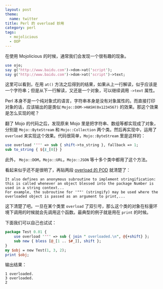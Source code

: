 ```yaml
---
layout: post
theme:
  name: twitter
title: Perl 的 overload 妙用
category: perl
tags:
  - mojolicious
  - OOP
---
```


在使用 Mojolicious 的时候，通常我们会发现一个很有趣的现象。

```perl
use ojo;
say g('http://www.baidu.com')->dom->at('script');
say g('http://www.baidu.com')->dom->at('script')->text;
```

这里可以看到，在用 `at()` 方法之后得到的结果，如果从上一行解读，似乎应该是一个字符串；但是从下一行解读，又还是一个对象，可以继续调用 `->text` 属性。

Perl 本身不是一个纯对象式的语言，字符串本身是没有对象属性的。而直接打印对象的话，应该输出的是类似 `Mojo::DOM->HASH(0x1234567)` 的效果。那这个效果是怎么实现的呢？

翻了 Mojo 的代码之后，发现原来 Mojo 里是把字符串、数组等都实现成了对象，分别是 `Mojo::ByteStream` 和 `Mojo::Collection` 两个类。然后再实现中，运用了 `overload` 来实现这个效果。代码很简单，`Mojo::ByteStream` 里是这样的：

```perl
use overload '""' => sub { shift->to_string }, fallback => 1;
sub to_string { ${$_[0]} }
```

此外， `Mojo::DOM`，`Mojo::URL`，`Mojo::JSON` 等十多个类中都用了这个方法。

看起来似乎还不是很明了，再贴两段 [overload 的 POD](http://perldoc.perl.org/overload.html) 就清楚了：

    It also defines an anonymous subroutine to implement stringification: this is called whenever an object blessed into the package Number is used in a string context...
    For example, the subroutine for '""' (stringify) may be used where the overloaded object is passed as an argument to print,...

这下清楚了吧。一旦在某个类里 `overload` 了双引号，那么这个类的对象在标量环境下调用的时候就会先调用这个函数。最典型的例子就是用在 `print` 的时候。

下面我们可以自己也试试：

```perl
package Test 0.01 {
    use overload '""' => sub { join " overloaded.\n", @{+shift} };
    sub new { bless [@_[1 .. $#_]], shift };
}
my $obj = new Test(1, 3, 2);
print $obj;
```

输出结果：

    1 overloaded.
    3 overloaded.
    2
